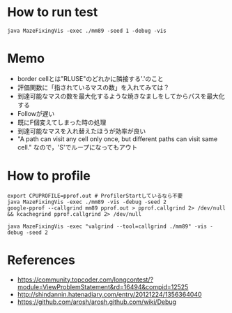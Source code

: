 # How to run test

```
java MazeFixingVis -exec ./mm89 -seed 1 -debug -vis
```

# Memo

* border cellとは"RLUSE"のどれかに隣接する'.'のこと
* 評価関数に「指されているマスの数」を入れてみては？
* 到達可能なマスの数を最大化するような焼きなましをしてからパスを最大化する
* Followが遅い
* 既にF個変えてしまった時の処理
* 到達可能なマスを入れ替えたほうが効率が良い
* "A path can visit any cell only once, but different paths can visit same cell." なので，'S'でループになってもアウト

# How to profile

```
export CPUPROFILE=pprof.out # ProfilerStartしているなら不要
java MazeFixingVis -exec ./mm89 -vis -debug -seed 2
google-pprof --callgrind mm89 pprof.out > pprof.callgrind 2> /dev/null && kcachegrind pprof.callgrind 2> /dev/null
```

```
java MazeFixingVis -exec "valgrind --tool=callgrind ./mm89" -vis -debug -seed 2
```

# References

* https://community.topcoder.com/longcontest/?module=ViewProblemStatement&rd=16494&compid=12525
* http://shindannin.hatenadiary.com/entry/20121224/1356364040
* https://github.com/arosh/arosh.github.com/wiki/Debug
